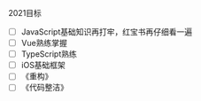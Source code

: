 2021目标

- [ ] JavaScript基础知识再打牢，红宝书再仔细看一遍
- [ ] Vue熟练掌握
- [ ] TypeScript熟练
- [ ] iOS基础框架
- [ ] 《重构》
- [ ] 《代码整洁》